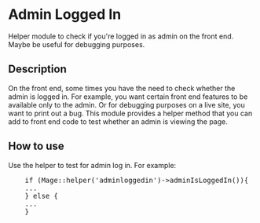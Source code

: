 Admin Logged In
===============

Helper module to check if you're logged in as admin on the front end.
Maybe be useful for debugging purposes.

Description
-----------
On the front end, some times you have the need to check whether the 
admin is logged in. For example, you want certain front end features 
to be available only to the admin. Or for debugging purposes on a live 
site, you want to print out a bug. This module provides a helper method 
that you can add to front end code to test whether an admin is viewing 
the page.


How to use
----------

Use the helper to test for admin log in. For example:

<pre>
    if (Mage::helper('adminloggedin')->adminIsLoggedIn()){
    ...
    } else {
    ...
    }
</pre>